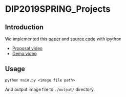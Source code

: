 # DIP2019SPRING_Projects

## Introduction

We implemented this [paper](./pdf/Team03_Paper.pdf) and [source code](./main.ipynb) with ipython

* [Proposal video](https://drive.google.com/file/d/1PNInzsbRAIWsjc77KCpbVmI-rRnX_fXW)
* [Demo video](https://drive.google.com/file/d/15xiLX58d3xPi4hbrme_hxLGkr2EZ0xow)

## Usage
```
python main.py <image file path>
```

And output image file to `./output/` directory.

